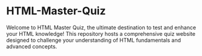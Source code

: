 # HTML-Master-Quiz
Welcome to HTML Master Quiz, the ultimate destination to test and enhance your HTML knowledge! This repository hosts a comprehensive quiz website designed to challenge your understanding of HTML fundamentals and advanced concepts.
